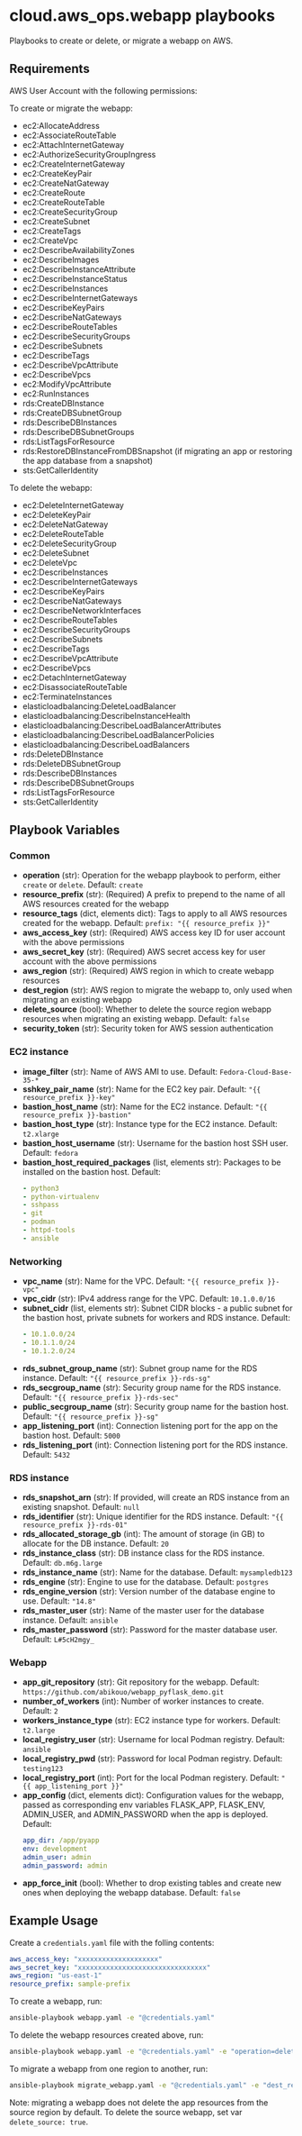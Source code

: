 # cloud.aws_ops.webapp playbooks

Playbooks to create or delete, or migrate a webapp on AWS.

## Requirements

AWS User Account with the following permissions:

To create or migrate the webapp:

* ec2:AllocateAddress
* ec2:AssociateRouteTable
* ec2:AttachInternetGateway
* ec2:AuthorizeSecurityGroupIngress
* ec2:CreateInternetGateway
* ec2:CreateKeyPair
* ec2:CreateNatGateway
* ec2:CreateRoute
* ec2:CreateRouteTable
* ec2:CreateSecurityGroup
* ec2:CreateSubnet
* ec2:CreateTags
* ec2:CreateVpc
* ec2:DescribeAvailabilityZones
* ec2:DescribeImages
* ec2:DescribeInstanceAttribute
* ec2:DescribeInstanceStatus
* ec2:DescribeInstances
* ec2:DescribeInternetGateways
* ec2:DescribeKeyPairs
* ec2:DescribeNatGateways
* ec2:DescribeRouteTables
* ec2:DescribeSecurityGroups
* ec2:DescribeSubnets
* ec2:DescribeTags
* ec2:DescribeVpcAttribute
* ec2:DescribeVpcs
* ec2:ModifyVpcAttribute
* ec2:RunInstances
* rds:CreateDBInstance
* rds:CreateDBSubnetGroup
* rds:DescribeDBInstances
* rds:DescribeDBSubnetGroups
* rds:ListTagsForResource
* rds:RestoreDBInstanceFromDBSnapshot (if migrating an app or restoring the app database from a snapshot)
* sts:GetCallerIdentity

To delete the webapp:

* ec2:DeleteInternetGateway
* ec2:DeleteKeyPair
* ec2:DeleteNatGateway
* ec2:DeleteRouteTable
* ec2:DeleteSecurityGroup
* ec2:DeleteSubnet
* ec2:DeleteVpc
* ec2:DescribeInstances
* ec2:DescribeInternetGateways
* ec2:DescribeKeyPairs
* ec2:DescribeNatGateways
* ec2:DescribeNetworkInterfaces
* ec2:DescribeRouteTables
* ec2:DescribeSecurityGroups
* ec2:DescribeSubnets
* ec2:DescribeTags
* ec2:DescribeVpcAttribute
* ec2:DescribeVpcs
* ec2:DetachInternetGateway
* ec2:DisassociateRouteTable
* ec2:TerminateInstances
* elasticloadbalancing:DeleteLoadBalancer
* elasticloadbalancing:DescribeInstanceHealth
* elasticloadbalancing:DescribeLoadBalancerAttributes
* elasticloadbalancing:DescribeLoadBalancerPolicies
* elasticloadbalancing:DescribeLoadBalancers
* rds:DeleteDBInstance
* rds:DeleteDBSubnetGroup
* rds:DescribeDBInstances
* rds:DescribeDBSubnetGroups
* rds:ListTagsForResource
* sts:GetCallerIdentity

## Playbook Variables

### Common

* **operation** (str): Operation for the webapp playbook to perform, either `create` or `delete`. Default: `create`
* **resource_prefix** (str): (Required) A prefix to prepend to the name of all AWS resources created for the webapp
* **resource_tags** (dict, elements dict): Tags to apply to all AWS resources created for the webapp. Default: `prefix: "{{ resource_prefix }}"`
* **aws_access_key** (str): (Required) AWS access key ID for user account with the above permissions
* **aws_secret_key** (str): (Required) AWS secret access key for user account with the above permissions
* **aws_region** (str): (Required) AWS region in which to create webapp resources
* **dest_region** (str): AWS region to migrate the webapp to, only used when migrating an existing webapp
* **delete_source** (bool): Whether to delete the source region webapp resources when migrating an existing webapp. Default: `false`
* **security_token** (str): Security token for AWS session authentication

### EC2 instance

* **image_filter** (str): Name of AWS AMI to use. Default: `Fedora-Cloud-Base-35-*`
* **sshkey_pair_name** (str): Name for the EC2 key pair. Default: `"{{ resource_prefix }}-key"`
* **bastion_host_name** (str): Name for the EC2 instance. Default: `"{{ resource_prefix }}-bastion"`
* **bastion_host_type** (str): Instance type for the EC2 instance. Default: `t2.xlarge`
* **bastion_host_username** (str): Username for the bastion host SSH user. Default: `fedora`
* **bastion_host_required_packages** (list, elements str): Packages to be installed on the bastion host. Default:
  ```yaml
  - python3
  - python-virtualenv
  - sshpass
  - git
  - podman
  - httpd-tools
  - ansible
  ```

### Networking

* **vpc_name** (str): Name for the VPC. Default: `"{{ resource_prefix }}-vpc"`
* **vpc_cidr** (str): IPv4 address range for the VPC. Default: `10.1.0.0/16`
* **subnet_cidr** (list, elements str): Subnet CIDR blocks - a public subnet for the bastion host, private subnets for workers and RDS instance. Default:
  ```yaml
  - 10.1.0.0/24
  - 10.1.1.0/24
  - 10.1.2.0/24
  ```
* **rds_subnet_group_name** (str): Subnet group name for the RDS instance. Default: `"{{ resource_prefix }}-rds-sg"`
* **rds_secgroup_name** (str): Security group name for the RDS instance. Default: `"{{ resource_prefix }}-rds-sec"`
* **public_secgroup_name** (str): Security group name for the bastion host. Default: `"{{ resource_prefix }}-sg"`
* **app_listening_port** (int): Connection listening port for the app on the bastion host. Default: `5000`
* **rds_listening_port** (int): Connection listening port for the RDS instance. Default: `5432`

### RDS instance

* **rds_snapshot_arn** (str): If provided, will create an RDS instance from an existing snapshot. Default: `null`
* **rds_identifier** (str): Unique identifier for the RDS instance. Default: `"{{ resource_prefix }}-rds-01"`
* **rds_allocated_storage_gb** (int): The amount of storage (in GB) to allocate for the DB instance. Default: `20`
* **rds_instance_class** (str): DB instance class for the RDS instance. Default: `db.m6g.large`
* **rds_instance_name** (str): Name for the database. Default: `mysampledb123`
* **rds_engine** (str): Engine to use for the database. Default: `postgres`
* **rds_engine_version** (str): Version number of the database engine to use. Default: `"14.8"`
* **rds_master_user** (str): Name of the master user for the database instance. Default: `ansible`
* **rds_master_password** (str): Password for the master database user. Default: `L#5cH2mgy_`

### Webapp

* **app_git_repository** (str): Git repository for the webapp. Default: `https://github.com/abikouo/webapp_pyflask_demo.git`
* **number_of_workers** (int): Number of worker instances to create. Default: `2`
* **workers_instance_type** (str): EC2 instance type for workers. Default: `t2.large`
* **local_registry_user** (str): Username for local Podman registry. Default: `ansible`
* **local_registry_pwd** (str): Password for local Podman registry. Default: `testing123`
* **local_registry_port** (int): Port for the local Podman registery. Default: `"{{ app_listening_port }}"`
* **app_config** (dict, elements dict): Configuration values for the webapp, passed as corresponding env variables FLASK_APP, FLASK_ENV, ADMIN_USER, and ADMIN_PASSWORD when the app is deployed. Default:
  ```yaml
  app_dir: /app/pyapp
  env: development
  admin_user: admin
  admin_password: admin
  ```
* **app_force_init** (bool): Whether to drop existing tables and create new ones when deploying the webapp database. Default: `false`

## Example Usage

Create a `credentials.yaml` file with the folling contents:

```yaml
aws_access_key: "xxxxxxxxxxxxxxxxxxxx"
aws_secret_key: "xxxxxxxxxxxxxxxxxxxxxxxxxxxxxxxx"
aws_region: "us-east-1"
resource_prefix: sample-prefix
```

To create a webapp, run:

```bash
ansible-playbook webapp.yaml -e "@credentials.yaml"
```

To delete the webapp resources created above, run:

```bash
ansible-playbook webapp.yaml -e "@credentials.yaml" -e "operation=delete"
```

To migrate a webapp from one region to another, run:

```bash
ansible-playbook migrate_webapp.yaml -e "@credentials.yaml" -e "dest_region=my-new-region"
```

Note: migrating a webapp does not delete the app resources from the source region by default. To delete the source webapp, set var `delete_source: true`.

